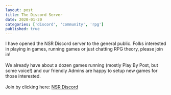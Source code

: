 ```yaml
---
layout: post
title: The Discord Server
date: 2020-01-20
categories: ['discord', 'community', 'rpg']
published: true
---
```

I have opened the NSR Discord server to the general public. Folks interested in playing in games, running games or just chatting RPG theory, please join in!
<br> <br>We already have about a dozen games running (mostly Play By Post, but some voice!) and our friendly Admins are happy to setup new games for those interested.
<br><br>
Join by clicking here:
[NSR Discord](https://discord.com/invite/ByMWUDTKtk)
